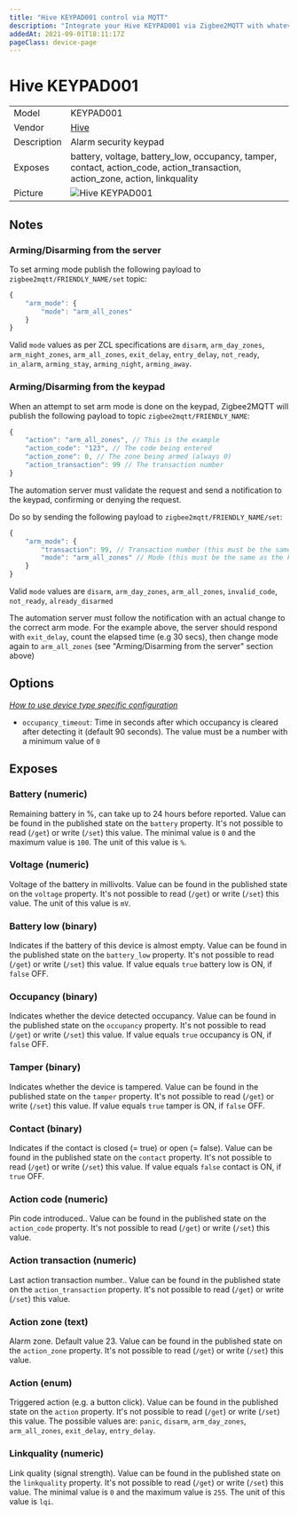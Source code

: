 ```yaml
---
title: "Hive KEYPAD001 control via MQTT"
description: "Integrate your Hive KEYPAD001 via Zigbee2MQTT with whatever smart home infrastructure you are using without the vendor's bridge or gateway."
addedAt: 2021-09-01T18:11:17Z
pageClass: device-page
---
```


<!-- !!!! -->
<!-- ATTENTION: This file is auto-generated through docgen! -->
<!-- You can only edit the "Notes"-Section between the two comment lines "Notes BEGIN" and "Notes END". -->
<!-- Do not use h1 or h2 heading within "## Notes"-Section. -->
<!-- !!!! -->

# Hive KEYPAD001

|     |     |
|-----|-----|
| Model | KEYPAD001  |
| Vendor  | [Hive](/supported-devices/#v=Hive)  |
| Description | Alarm security keypad |
| Exposes | battery, voltage, battery_low, occupancy, tamper, contact, action_code, action_transaction, action_zone, action, linkquality |
| Picture | ![Hive KEYPAD001](https://www.zigbee2mqtt.io/images/devices/KEYPAD001.jpg) |


<!-- Notes BEGIN: You can edit here. Add "## Notes" headline if not already present. -->
## Notes


### Arming/Disarming from the server
To set arming mode publish the following payload to `zigbee2mqtt/FRIENDLY_NAME/set` topic:

```js
{
    "arm_mode": {
        "mode": "arm_all_zones"
    }
}
```
Valid `mode` values as per ZCL specifications are `disarm`, `arm_day_zones`, `arm_night_zones`, `arm_all_zones`, `exit_delay`, `entry_delay`, `not_ready`, `in_alarm`, `arming_stay`, `arming_night`, `arming_away`.
### Arming/Disarming from the keypad
When an attempt to set arm mode is done on the keypad, Zigbee2MQTT will publish the following payload to topic `zigbee2mqtt/FRIENDLY_NAME`:

```js
{
    "action": "arm_all_zones", // This is the example
    "action_code": "123", // The code being entered
    "action_zone": 0, // The zone being armed (always 0)
    "action_transaction": 99 // The transaction number
}
```

The automation server must validate the request and send a notification to the keypad, confirming or denying the request.

Do so by sending the following payload to `zigbee2mqtt/FRIENDLY_NAME/set`:

```js
{
    "arm_mode": {
        "transaction": 99, // Transaction number (this must be the same as the keypad request `action_transaction`)
        "mode": "arm_all_zones" // Mode (this must be the same as the keypad request `action`)
    }
}
```
Valid `mode` values are `disarm`, `arm_day_zones`, `arm_all_zones`, `invalid_code`, `not_ready`, `already_disarmed`

The automation server must follow the notification with an actual change to the correct arm mode. For the example above, the server should respond with `exit_delay`, count the elapsed time (e.g 30 secs), then change mode again to `arm_all_zones` (see "Arming/Disarming from the server" section above)
<!-- Notes END: Do not edit below this line -->



## Options
*[How to use device type specific configuration](../guide/configuration/devices-groups.md#specific-device-options)*

* `occupancy_timeout`: Time in seconds after which occupancy is cleared after detecting it (default 90 seconds). The value must be a number with a minimum value of `0`


## Exposes

### Battery (numeric)
Remaining battery in %, can take up to 24 hours before reported.
Value can be found in the published state on the `battery` property.
It's not possible to read (`/get`) or write (`/set`) this value.
The minimal value is `0` and the maximum value is `100`.
The unit of this value is `%`.

### Voltage (numeric)
Voltage of the battery in millivolts.
Value can be found in the published state on the `voltage` property.
It's not possible to read (`/get`) or write (`/set`) this value.
The unit of this value is `mV`.

### Battery low (binary)
Indicates if the battery of this device is almost empty.
Value can be found in the published state on the `battery_low` property.
It's not possible to read (`/get`) or write (`/set`) this value.
If value equals `true` battery low is ON, if `false` OFF.

### Occupancy (binary)
Indicates whether the device detected occupancy.
Value can be found in the published state on the `occupancy` property.
It's not possible to read (`/get`) or write (`/set`) this value.
If value equals `true` occupancy is ON, if `false` OFF.

### Tamper (binary)
Indicates whether the device is tampered.
Value can be found in the published state on the `tamper` property.
It's not possible to read (`/get`) or write (`/set`) this value.
If value equals `true` tamper is ON, if `false` OFF.

### Contact (binary)
Indicates if the contact is closed (= true) or open (= false).
Value can be found in the published state on the `contact` property.
It's not possible to read (`/get`) or write (`/set`) this value.
If value equals `false` contact is ON, if `true` OFF.

### Action code (numeric)
Pin code introduced..
Value can be found in the published state on the `action_code` property.
It's not possible to read (`/get`) or write (`/set`) this value.

### Action transaction (numeric)
Last action transaction number..
Value can be found in the published state on the `action_transaction` property.
It's not possible to read (`/get`) or write (`/set`) this value.

### Action zone (text)
Alarm zone. Default value 23.
Value can be found in the published state on the `action_zone` property.
It's not possible to read (`/get`) or write (`/set`) this value.

### Action (enum)
Triggered action (e.g. a button click).
Value can be found in the published state on the `action` property.
It's not possible to read (`/get`) or write (`/set`) this value.
The possible values are: `panic`, `disarm`, `arm_day_zones`, `arm_all_zones`, `exit_delay`, `entry_delay`.

### Linkquality (numeric)
Link quality (signal strength).
Value can be found in the published state on the `linkquality` property.
It's not possible to read (`/get`) or write (`/set`) this value.
The minimal value is `0` and the maximum value is `255`.
The unit of this value is `lqi`.

